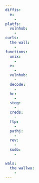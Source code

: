 ```yaml
---
diffis:
  e:
    -
platfs:
  vulnhub:
    -
curls:
  the wall:
    -
functions:
  unix:
    -
  e:
    -
  vulnhub:
    -
  decode:
    -
  hc:
    -
  steg:
    -
  creds:
    -
  ftp:
    -
  pathj:
    -
  rev:
    -
  sudo:
    -

wals:
  the wallwu:
    -
---
```

